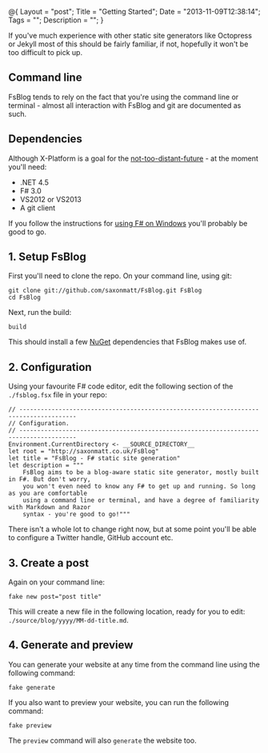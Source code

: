 @{
    Layout = "post";
    Title = "Getting Started";
    Date = "2013-11-09T12:38:14";
    Tags = "";
    Description = "";
}

If you've much experience with other static site generators like Octopress or Jekyll most of this should be fairly familiar, if not, hopefully it won't be too difficult to pick up.

<!--more-->

## Command line

FsBlog tends to rely on the fact that you're using the command line or terminal - almost all interaction with FsBlog and git are documented as such.

## Dependencies

Although X-Platform is a goal for the [not-too-distant-future](https://github.com/saxonmatt/FsBlog/issues?milestone=2&state=open) - at the moment you'll need:

* .NET 4.5
* F# 3.0
* VS2012 or VS2013
* A git client

If you follow the instructions for [using F# on Windows](http://fsharp.org/use/windows/) you'll probably be good to go.

## 1. Setup FsBlog

First you'll need to clone the repo. On your command line, using git:

    git clone git://github.com/saxonmatt/FsBlog.git FsBlog
    cd FsBlog

Next, run the build:

    build

This should install a few [NuGet](http://www.nuget.org/) dependencies that FsBlog makes use of.

## 2. Configuration

Using your favourite F# code editor, edit the following section of the `./fsblog.fsx` file in your repo:

    // --------------------------------------------------------------------------------------
    // Configuration.
    // --------------------------------------------------------------------------------------
    Environment.CurrentDirectory <- __SOURCE_DIRECTORY__
    let root = "http://saxonmatt.co.uk/FsBlog"
    let title = "FsBlog - F# static site generation"
    let description = """
        FsBlog aims to be a blog-aware static site generator, mostly built in F#. But don't worry, 
        you won't even need to know any F# to get up and running. So long as you are comfortable 
        using a command line or terminal, and have a degree of familiarity with Markdown and Razor 
        syntax - you're good to go!"""

There isn't a whole lot to change right now, but at some point you'll be able to configure a Twitter handle, GitHub account etc.

## 3. Create a post

Again on your command line:

    fake new post="post title"

This will create a new file in the following location, ready for you to edit: `./source/blog/yyyy/MM-dd-title.md`.

## 4. Generate and preview

You can generate your website at any time from the command line using the following command:

    fake generate

If you also want to preview your website, you can run the following command:

    fake preview

The `preview` command will also `generate` the website too.